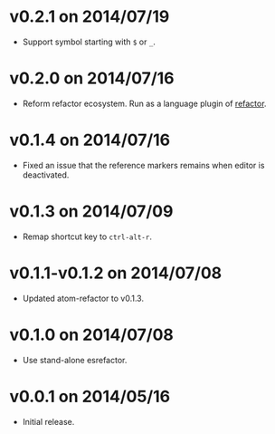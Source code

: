 # v0.2.1 on 2014/07/19

* Support symbol starting with `$` or `_`.

# v0.2.0 on 2014/07/16

* Reform refactor ecosystem. Run as a language plugin of [refactor](https://atom.io/packages/refactor).

# v0.1.4 on 2014/07/16

* Fixed an issue that the reference markers remains when editor is deactivated.

# v0.1.3 on 2014/07/09

* Remap shortcut key to `ctrl-alt-r`.

# v0.1.1-v0.1.2 on 2014/07/08

* Updated atom-refactor to v0.1.3.

# v0.1.0 on 2014/07/08

* Use stand-alone esrefactor.

# v0.0.1 on 2014/05/16

* Initial release.
